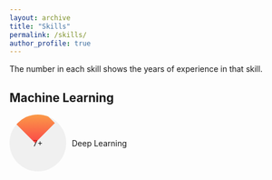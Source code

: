 ```yaml
---
layout: archive
title: "Skills"
permalink: /skills/
author_profile: true
---
```


<style>
.circle-container {
    display: flex;
    align-items: center;
}

.circle {
    width: 100px;
    height: 100px;
    background-color: #f0f0f0; /* Light grey background */
    border-radius: 50%; /* Makes it a circle */
    display: flex;
    justify-content: center;
    align-items: center;
    transition: transform 0.3s ease; /* Smooth transition for enlarging */
    position: relative; /* Needed for the flame effect */
    overflow: hidden; /* Ensures flame effect stays within the circle */
}

.circle:hover {
    transform: scale(1.2); /* Enlarges the circle by 20% on hover */
}

.skill-name {
    margin-left: 10px; /* Spacing between circle and text */
}

/* Flame effect (you can be creative here) */
.circle::after {
    content: '';
    position: absolute;
    top: -20px; /* Positioning of the flame effect */
    left: 10px;
    width: 70px;
    height: 70px;
    background: linear-gradient(orange, red); /* Gradient for flame effect */
    clip-path: polygon(50% 0%, 100% 50%, 50% 100%, 0% 50%); /* Diamond shape */
    opacity: 0.7; /* Adjust for the desired intensity */
    transition: opacity 0.3s ease; /* Smooth transition for the flame effect */
}

.circle:hover::after {
    opacity: 1; /* Flame effect becomes fully visible on hover */
}

</style>

The number in each skill shows the years of experience in that skill.

## Machine Learning

<div class="circle-container">
    <div class="circle">7+</div>
    <div class="skill-name">Deep Learning</div>
</div>

